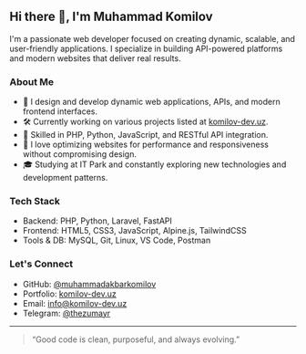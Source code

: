 ## Hi there 👋, I'm Muhammad Komilov

I'm a passionate web developer focused on creating dynamic, scalable, and user-friendly applications. I specialize in building API-powered platforms and modern websites that deliver real results.

### About Me

- 💼 I design and develop dynamic web applications, APIs, and modern frontend interfaces.
- 🛠️ Currently working on various projects listed at [komilov-dev.uz](https://komilov-dev.uz).
- 📡 Skilled in PHP, Python, JavaScript, and RESTful API integration.
- 🔄 I love optimizing websites for performance and responsiveness without compromising design.
- 🎓 Studying at IT Park and constantly exploring new technologies and development patterns.

### Tech Stack

- Backend: PHP, Python, Laravel, FastAPI
- Frontend: HTML5, CSS3, JavaScript, Alpine.js, TailwindCSS
- Tools & DB: MySQL, Git, Linux, VS Code, Postman

### Let's Connect

- GitHub: [@muhammadakbarkomilov](https://github.com/muhammadakbarkomilov)
- Portfolio: [komilov-dev.uz](https://komilov-dev.uz)
- Email: info@komilov-dev.uz
- Telegram: [@thezumayr](https://t.me/thezumayr)

---

> “Good code is clean, purposeful, and always evolving.”

